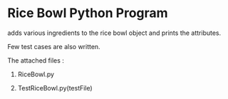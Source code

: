 # Rice Bowl Python Program

adds various ingredients to the rice bowl object and prints the attributes.

Few test cases are also written.

The attached files :

1. RiceBowl.py

2. TestRiceBowl.py(testFile)





